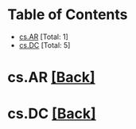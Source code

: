 <div id=toc></div>

# Table of Contents

- [cs.AR](#cs.AR) [Total: 1]
- [cs.DC](#cs.DC) [Total: 5]


<div id='cs.AR'></div>

# cs.AR [[Back]](#toc)



<div id='cs.DC'></div>

# cs.DC [[Back]](#toc)

